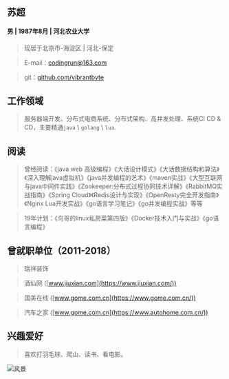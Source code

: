 ## 苏超

#### 男 &#124; 1987年8月 &#124; 河北农业大学
>现居于北京市-海淀区 &#124; 河北-保定

>E-mail：codingrun@163.com

>git：[github.com/vibrantbyte](https://github.com/vibrantbyte/)

## 工作领域
>服务器端开发、分布式电商系统、分布式架构、高并发处理、系统CI CD & CD，主要精通`java` \ `golang` \ `lua`.

## 阅读
>曾经阅读：《java web 高级编程》《大话设计模式》《大话数据结构和算法》《深入理解java虚拟机》《java并发编程的艺术》《maven实战》《大型互联网与java中间件实践》《Zookeeper:分布式过程协同技术详解》《RabbitMQ实战指南》《Spring Cloud》《Redis设计与实现》《OpenResty完全开发指南》《Nginx Lua开发实战》《go语言学习笔记》《go并发编程实战》等等

>19年计划：《鸟哥的linux私房菜第四版》《Docker技术入门与实战》《go语言编程》

## 曾就职单位（2011-2018）
>瑞祥装饰

>酒仙网 ([www.jiuxian.com](https://www.jiuxian.com/))

>国美在线 ([www.gome.com.cn](https://www.gome.com.cn/))

>汽车之家 ([www.gome.com.cn](https://www.autohome.com.cn/))

## 兴趣爱好
>喜欢打羽毛球、爬山、读书、看电影。

![风景](https://vibrantbyte.github.io/me.png)
